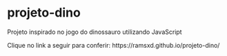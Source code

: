 # projeto-dino

<p>Projeto inspirado no jogo do dinossauro utilizando JavaScript</p>
<p>Clique no link a seguir para conferir: https://ramsxd.github.io/projeto-dino/</p>
 
